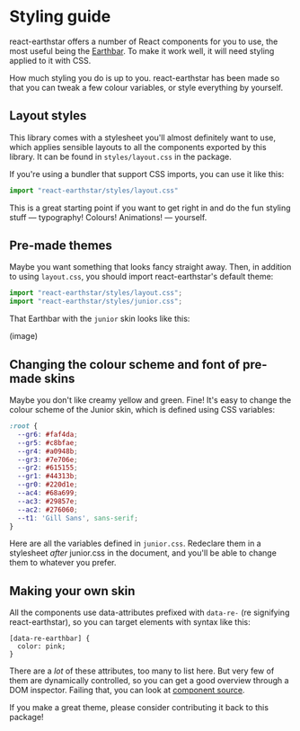 # Styling guide

react-earthstar offers a number of React components for you to use, the most useful being the [Earthbar](earthbar.md). To make it work well, it will need styling applied to it with CSS.

How much styling you do is up to you. react-earthstar has been made so that you can tweak a few colour variables, or style everything by yourself.

## Layout styles

This library comes with a stylesheet you'll almost definitely want to use, which applies sensible layouts to all the components exported by this library. It can be found in `styles/layout.css` in the package.

If you're using a bundler that support CSS imports, you can use it like this:

```js
import "react-earthstar/styles/layout.css"
```

This is a great starting point if you want to get right in and do the fun styling stuff — typography! Colours! Animations! — yourself.

## Pre-made themes

Maybe you want something that looks fancy straight away. Then, in addition to using `layout.css`, you should import react-earthstar's default theme:

```js
import "react-earthstar/styles/layout.css";
import "react-earthstar/styles/junior.css";
```

That Earthbar with the `junior` skin looks like this:

(image)

## Changing the colour scheme and font of pre-made skins

Maybe you don't like creamy yellow and green. Fine! It's easy to change the colour scheme of the Junior skin, which is defined using CSS variables:

```css
:root {
  --gr6: #faf4da;
  --gr5: #c8bfae;
  --gr4: #a0948b;
  --gr3: #7e706e;
  --gr2: #615155;
  --gr1: #44313b;
  --gr0: #220d1e;
  --ac4: #68a699;
  --ac3: #29857e;
  --ac2: #276060;
  --t1: 'Gill Sans', sans-serif;
}
```

Here are all the variables defined in `junior.css`. Redeclare them in a stylesheet _after_ junior.css in the document, and you'll be able to change them to whatever you prefer.

## Making your own skin

All the components use data-attributes prefixed with `data-re-` (re signifying react-earthstar), so you can target elements with syntax like this:

```
[data-re-earthbar] {
  color: pink;  
}
```

There are a _lot_ of these attributes, too many to list here. But very few of them are dynamically controlled, so you can get a good overview through a DOM inspector. Failing that, you can look at [component source](../src/components).

If you make a great theme, please consider contributing it back to this package!

